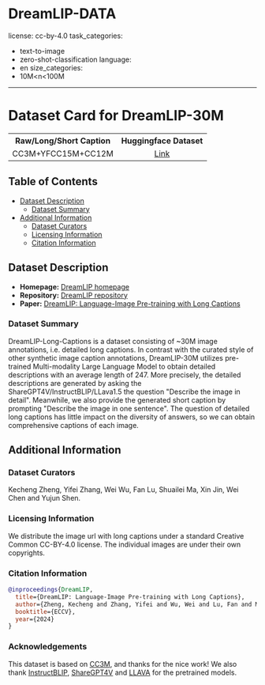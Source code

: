 # DreamLIP-DATA
license: cc-by-4.0
task_categories:
- text-to-image
- zero-shot-classification
language:
- en
size_categories:
- 10M<n<100M
---
# Dataset Card for DreamLIP-30M

<table><tbody>
<!-- START TABLE -->
<!-- TABLE HEADER -->
<th valign="center">Raw/Long/Short Caption</th>
<th valign="center">Huggingface Dataset</th>

<!-- TABLE BODY -->
<tr>
<td align="center">CC3M+YFCC15M+CC12M</td>
<td align="center"><a href="https://huggingface.co/datasets/qidouxiong619/dreamlip_long_captions">Link</a></td>
</tr>
</tbody></table>


## Table of Contents
- [Dataset Description](#dataset-description)
  - [Dataset Summary](#dataset-summary)
- [Additional Information](#additional-information)
  - [Dataset Curators](#dataset-curators)
  - [Licensing Information](#licensing-information)
  - [Citation Information](#citation-information)

## Dataset Description

- **Homepage:** [DreamLIP homepage](https://zyf0619sjtu.github.io/dream-lip/)
- **Repository:** [DreamLIP repository](https://github.com/zyf0619sjtu/DreamLIP)
- **Paper:** [DreamLIP: Language-Image Pre-training with Long Captions](https://arxiv.org/pdf/2403.17007)

### Dataset Summary

DreamLIP-Long-Captions is a dataset consisting of ~30M image annotations, i.e. detailed long captions. In contrast with the curated style of other synthetic image caption annotations, DreamLIP-30M utilizes pre-trained Multi-modality Large Language Model to obtain detailed descriptions with an average length of 247. More precisely, the detailed descriptions are generated by asking the ShareGPT4V/InstructBLIP/LLava1.5 the question "Describe the image in detail". Meanwhile, we also provide the generated short caption by prompting "Describe the image in one sentence". The question of detailed long captions has little impact on the diversity of answers, so we can obtain comprehensive captions of each image.  

## Additional Information

### Dataset Curators

Kecheng Zheng, Yifei Zhang, Wei Wu, Fan Lu, Shuailei Ma, Xin Jin, Wei Chen and Yujun Shen.

### Licensing Information

We distribute the image url with long captions under a standard Creative Common CC-BY-4.0 license. The individual images are under their own copyrights.

### Citation Information

```bibtex
@inproceedings{DreamLIP,
  title={DreamLIP: Language-Image Pre-training with Long Captions},
  author={Zheng, Kecheng and Zhang, Yifei and Wu, Wei and Lu, Fan and Ma, Shuailei and Jin, Xin and Chen, Wei and Shen, Yujun},
  booktitle={ECCV},
  year={2024}
}
```

### Acknowledgements
This dataset is based on [CC3M](https://huggingface.co/datasets/pixparse/cc3m-wds), and thanks for the nice work! 
We also thank [InstructBLIP](https://github.com/salesforce/LAVIS), [ShareGPT4V](https://github.com/InternLM/InternLM-XComposer) and [LLAVA](https://github.com/haotian-liu/LLaVA) for the pretrained models.
